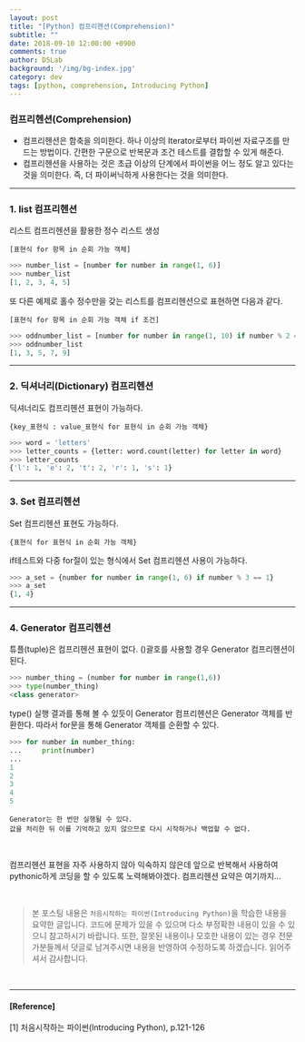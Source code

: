 ```yaml
---
layout: post
title: "[Python] 컴프리헨션(Comprehension)"
subtitle: ""
date: 2018-09-10 12:00:00 +0900
comments: true
author: DSLab
background: '/img/bg-index.jpg'
category: dev
tags: [python, comprehension, Introducing Python]
---
```


### 컴프리헨션(Comprehension)
  - 컴프리헨션은 함축을 의미한다. 하나 이상의 Iterator로부터 파이썬 자료구조를 만드는 방법이다. 간편한 구문으로 반복문과 조건 테스트를 결합할 수 있게 해준다.
  - 컴프리헨션을 사용하는 것은 초급 이상의 단계에서 파이썬을 어느 정도 알고 있다는 것을 의미한다. 즉, 더 파이써닉하게 사용한다는 것을 의미한다.  

---

### 1. list 컴프리헨션

리스트 컴프리헨션을 활용한 정수 리스트 생성

`[표현식 for 항목 in 순회 가능 객체]`

```python
>>> number_list = [number for number in range(1, 6)]
>>> number_list
[1, 2, 3, 4, 5]
```
또 다른 예제로 홀수 정수만을 갖는 리스트를 컴프리헨션으로 표현하면 다음과 같다.

`[표현식 for 항목 in 순회 가능 객체 if 조건]`
```python
>>> oddnumber_list = [number for number in range(1, 10) if number % 2 == 1]
>>> oddnumber_list
[1, 3, 5, 7, 9]
```

---

### 2. 딕셔너리(Dictionary) 컴프리헨션

딕셔너리도 컴프리헨션 표현이 가능하다.

`{key_표현식 : value_표현식 for 표현식 in 순회 가능 객체}`

```python
>>> word = 'letters'
>>> letter_counts = {letter: word.count(letter) for letter in word}
>>> letter_counts
{'l': 1, 'e': 2, 't': 2, 'r': 1, 's': 1}
```

---

### 3. Set 컴프리헨션

Set 컴프리헨션 표현도 가능하다.

`{표현식 for 표현식 in 순회 가능 객체}`

if테스트와 다중 for절이 있는 형식에서 Set 컴프리헨션 사용이 가능하다.

```python
>>> a_set = {number for number in range(1, 6) if number % 3 == 1}
>>> a_set
{1, 4}
```

---

### 4. Generator 컴프리헨션

튜플(tuple)은 컴프리헨션 표현이 없다. ()괄호를 사용할 경우 Generator 컴프리헨션이 된다.
```python
>>> number_thing = (number for number in range(1,6))
>>> type(number_thing)
<class generator>
```
type() 실행 결과를 통해 볼 수 있듯이 Generator 컴프리헨션은 Generator 객체를 반환한다. 따라서 for문을 통해 Generator 객체를 순환할 수 있다.

```python
>>> for number in number_thing:
...     print(number)
...
1
2
3
4
5
```

```
Generator는 한 번만 실행될 수 있다.
값을 처리한 뒤 이를 기억하고 있지 않으므로 다시 시작하거나 백업할 수 없다.
```
<br>

컴프리헨션 표현을 자주 사용하지 않아 익숙하지 않은데 앞으로 반복해서 사용하여 pythonic하게 코딩을 할 수 있도록 노력해봐야겠다.
컴프리헨션 요약은 여기까지...

<br>

>본 포스팅 내용은 `처음시작하는 파이썬(Introducing Python)`을 학습한 내용을 요약한 글입니다. 코드에 문제가 있을 수 있으며 다소 부정확한 내용이 있을 수 있으니 참고하시기 바랍니다. 또한, 잘못된 내용이나 모호한 내용이 있는 경우 전문가분들께서 덧글로 남겨주시면 내용을 반영하여 수정하도록 하겠습니다. 읽어주셔서 감사합니다.

<br>

---

#### [Reference]

[1] 처음시작하는 파이썬(Introducing Python), p.121-126
